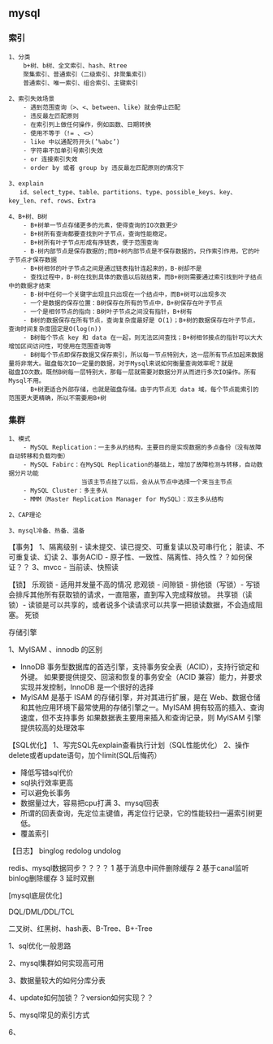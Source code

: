## mysql



### 索引

```
1、分类
	b+树、b树、全文索引、hash、Rtree
	聚集索引、普通索引（二级索引、非聚集索引）
	普通索引、唯一索引、组合索引、主键索引
	
2、索引失效场景
    - 遇到范围查询（>、<、between、like）就会停止匹配
    - 违反最左匹配原则
    - 在索引列上做任何操作，例如函数、日期转换
    - 使用不等于（!= 、<>）
    - like 中以通配符开头(’%abc’)
    - 字符串不加单引号索引失效
    - or 连接索引失效
    - order by 或者 group by 违反最左匹配原则的情况下

3、explain
   id、select_type、table、partitions、type、possible_keys、key、key_len、ref、rows、Extra

4、B+树、B树
    - B+树单一节点存储更多的元素，使得查询的IO次数更少
    - B+树所有查询都要查找到叶子节点，查询性能稳定。
    - B+树所有叶子节点形成有序链表，便于范围查询
    - B-树内部节点是保存数据的;而B+树内部节点是不保存数据的，只作索引作用，它的叶子节点才保存数据
    - B+树相邻的叶子节点之间是通过链表指针连起来的，B-树却不是
    - 查找过程中，B-树在找到具体的数值以后就结束，而B+树则需要通过索引找到叶子结点中的数据才结束
    - B-树中任何一个关键字出现且只出现在一个结点中，而B+树可以出现多次
    - 一个是数据的保存位置：B树保存在所有的节点中，B+树保存在叶子节点
    - 一个是相邻节点的指向：B树叶子节点之间没有指针，B+树有
    - B树的数据保存在所有节点，查询复杂度最好是 O(1)；B+树的数据保存在叶子节点，查询时间复杂度固定是O(log(n))
    - B树每个节点 key 和 data 在一起，则无法区间查找；B+树相邻接点的指针可以大大增加区间访问性，可使用在范围查询等
    - B树每个节点即保存数据又保存索引，所以每一节点特别大，这一层所有节点加起来数据量将非常大。磁盘每次IO一定量的数据，对于Mysql来说如何衡量查询效率呢？就是		磁盘IO次数。既然B树每一层特别大，那每一层就需要对数据分开从而进行多次IO操作。所有Mysql不用。
      B+树更适合外部存储，也就是磁盘存储。由于内节点无 data 域，每个节点能索引的范围更大更精确，所以不需要用B+树
```



### 集群

```
1、模式 
	- MySQL Replication：一主多从的结构，主要目的是实现数据的多点备份（没有故障自动转移和负载均衡）
	- MySQL Fabirc：在MySQL Replication的基础上，增加了故障检测与转移，自动数据分片功能
					当该主节点挂了以后，会从从节点中选择一个来当主节点
	- MySQL Cluster：多主多从
	- MMM（Master Replication Manager for MySQL）：双主多从结构

2、CAP理论

3、mysql冷备、热备、温备
```



【事务】
1、隔离级别 - 读未提交、读已提交、可重复读以及可串行化； 脏读、不可重复读、幻读
2、事务ACID - 原子性、一致性、隔离性、持久性？？如何保证？？
3、mvcc - 当前读、快照读


【锁】
乐观锁 -  适用并发量不高的情况
悲观锁 - 
间隙锁 - 
排他锁（写锁）- 写锁会排斥其他所有获取锁的请求，一直阻塞，直到写入完成释放锁。
共享锁（读锁）- 读锁是可以共享的，或者说多个读请求可以共享一把锁读数据，不会造成阻塞。
死锁 



存储引擎

1、MyISAM 、innodb 的区别
- InnoDB 事务型数据库的首选引擎，支持事务安全表（ACID），支持行锁定和外键。
  如果要提供提交、回滚和恢复的事务安全（ACID 兼容）能力，并要求实现并发控制，InnoDB 是一个很好的选择
- MyISAM 是基于 ISAM 的存储引擎，并对其进行扩展，是在 Web、数据仓储和其他应用环境下最常使用的存储引擎之一。MyISAM 拥有较高的插入、查询速度，但不支持事务
  如果数据表主要用来插入和查询记录，则 MyISAM 引擎提供较高的处理效率


【SQL优化】
1、写完SQL先explain查看执行计划（SQL性能优化）
2、操作delete或者update语句，加个limit(SQL后悔药）
- 降低写错sql代价
- sql执行效率更高
- 可以避免长事务
- 数据量过大，容易把cpu打满
3、mysql回表
- 所谓的回表查询，先定位主键值，再定位行记录，它的性能较扫一遍索引树更低。
- 覆盖索引

【日志】
binglog
redolog
undolog


redis、mysql数据同步？？？？
1 基于消息中间件删除缓存
2 基于canal监听binlog删除缓存
3 延时双删

[mysql底层优化]


DQL/DML/DDL/TCL

二叉树、红黑树、hash表、B-Tree、B+-Tree

1、sql优化一般思路

2、mysql集群如何实现高可用

3、数据量较大的如何分库分表

4、update如何加锁？？version如何实现？？

5、mysql常见的索引方式
 
6、




